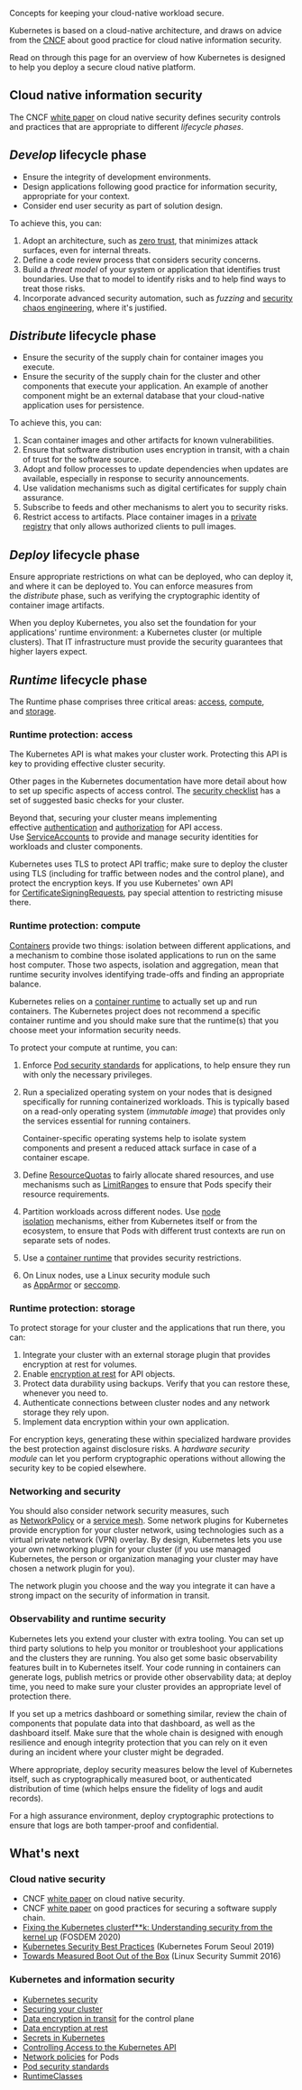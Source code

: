 Concepts for keeping your cloud-native workload secure.

Kubernetes is based on a cloud-native architecture, and draws on advice from the [CNCF](https://cncf.io/) about good practice for cloud native information security.

Read on through this page for an overview of how Kubernetes is designed to help you deploy a secure cloud native platform.

## Cloud native information security[](https://kubernetes.io/docs/concepts/security/cloud-native-security/#cloud-native-information-security)

The CNCF [white paper](https://github.com/cncf/tag-security/blob/main/community/resources/security-whitepaper/v2/CNCF_cloud-native-security-whitepaper-May2022-v2.pdf) on cloud native security defines security controls and practices that are appropriate to different _lifecycle phases_.

## _Develop_ lifecycle phase[](https://kubernetes.io/docs/concepts/security/cloud-native-security/#lifecycle-phase-develop)

- Ensure the integrity of development environments.
- Design applications following good practice for information security, appropriate for your context.
- Consider end user security as part of solution design.

To achieve this, you can:

1. Adopt an architecture, such as [zero trust](https://glossary.cncf.io/zero-trust-architecture/), that minimizes attack surfaces, even for internal threats.
2. Define a code review process that considers security concerns.
3. Build a _threat model_ of your system or application that identifies trust boundaries. Use that to model to identify risks and to help find ways to treat those risks.
4. Incorporate advanced security automation, such as _fuzzing_ and [security chaos engineering](https://glossary.cncf.io/security-chaos-engineering/), where it's justified.

## _Distribute_ lifecycle phase[](https://kubernetes.io/docs/concepts/security/cloud-native-security/#lifecycle-phase-distribute)

- Ensure the security of the supply chain for container images you execute.
- Ensure the security of the supply chain for the cluster and other components that execute your application. An example of another component might be an external database that your cloud-native application uses for persistence.

To achieve this, you can:

1. Scan container images and other artifacts for known vulnerabilities.
2. Ensure that software distribution uses encryption in transit, with a chain of trust for the software source.
3. Adopt and follow processes to update dependencies when updates are available, especially in response to security announcements.
4. Use validation mechanisms such as digital certificates for supply chain assurance.
5. Subscribe to feeds and other mechanisms to alert you to security risks.
6. Restrict access to artifacts. Place container images in a [private registry](https://kubernetes.io/docs/concepts/containers/images/#using-a-private-registry) that only allows authorized clients to pull images.

## _Deploy_ lifecycle phase[](https://kubernetes.io/docs/concepts/security/cloud-native-security/#lifecycle-phase-deploy)

Ensure appropriate restrictions on what can be deployed, who can deploy it, and where it can be deployed to. You can enforce measures from the _distribute_ phase, such as verifying the cryptographic identity of container image artifacts.

When you deploy Kubernetes, you also set the foundation for your applications' runtime environment: a Kubernetes cluster (or multiple clusters). That IT infrastructure must provide the security guarantees that higher layers expect.

## _Runtime_ lifecycle phase[](https://kubernetes.io/docs/concepts/security/cloud-native-security/#lifecycle-phase-runtime)

The Runtime phase comprises three critical areas: [access](https://kubernetes.io/docs/concepts/security/cloud-native-security/#protection-runtime-access), [compute](https://kubernetes.io/docs/concepts/security/cloud-native-security/#protection-runtime-compute), and [storage](https://kubernetes.io/docs/concepts/security/cloud-native-security/#protection-runtime-storage).

### Runtime protection: access[](https://kubernetes.io/docs/concepts/security/cloud-native-security/#protection-runtime-access)

The Kubernetes API is what makes your cluster work. Protecting this API is key to providing effective cluster security.

Other pages in the Kubernetes documentation have more detail about how to set up specific aspects of access control. The [security checklist](https://kubernetes.io/docs/concepts/security/security-checklist/) has a set of suggested basic checks for your cluster.

Beyond that, securing your cluster means implementing effective [authentication](https://kubernetes.io/docs/concepts/security/controlling-access/#authentication) and [authorization](https://kubernetes.io/docs/concepts/security/controlling-access/#authorization) for API access. Use [ServiceAccounts](https://kubernetes.io/docs/concepts/security/service-accounts/) to provide and manage security identities for workloads and cluster components.

Kubernetes uses TLS to protect API traffic; make sure to deploy the cluster using TLS (including for traffic between nodes and the control plane), and protect the encryption keys. If you use Kubernetes' own API for [CertificateSigningRequests](https://kubernetes.io/docs/reference/access-authn-authz/certificate-signing-requests/#certificate-signing-requests), pay special attention to restricting misuse there.

### Runtime protection: compute[](https://kubernetes.io/docs/concepts/security/cloud-native-security/#protection-runtime-compute)

[Containers](https://kubernetes.io/docs/concepts/containers/) provide two things: isolation between different applications, and a mechanism to combine those isolated applications to run on the same host computer. Those two aspects, isolation and aggregation, mean that runtime security involves identifying trade-offs and finding an appropriate balance.

Kubernetes relies on a [container runtime](https://kubernetes.io/docs/setup/production-environment/container-runtimes) to actually set up and run containers. The Kubernetes project does not recommend a specific container runtime and you should make sure that the runtime(s) that you choose meet your information security needs.

To protect your compute at runtime, you can:

1. Enforce [Pod security standards](https://kubernetes.io/docs/concepts/security/pod-security-standards/) for applications, to help ensure they run with only the necessary privileges.
    
2. Run a specialized operating system on your nodes that is designed specifically for running containerized workloads. This is typically based on a read-only operating system (_immutable image_) that provides only the services essential for running containers.
    
    Container-specific operating systems help to isolate system components and present a reduced attack surface in case of a container escape.
    
3. Define [ResourceQuotas](https://kubernetes.io/docs/concepts/policy/resource-quotas/) to fairly allocate shared resources, and use mechanisms such as [LimitRanges](https://kubernetes.io/docs/concepts/policy/limit-range/) to ensure that Pods specify their resource requirements.
    
4. Partition workloads across different nodes. Use [node isolation](https://kubernetes.io/docs/concepts/scheduling-eviction/assign-pod-node/#node-isolation-restriction) mechanisms, either from Kubernetes itself or from the ecosystem, to ensure that Pods with different trust contexts are run on separate sets of nodes.
    
5. Use a [container runtime](https://kubernetes.io/docs/setup/production-environment/container-runtimes) that provides security restrictions.
    
6. On Linux nodes, use a Linux security module such as [AppArmor](https://kubernetes.io/docs/tutorials/security/apparmor/) or [seccomp](https://kubernetes.io/docs/tutorials/security/seccomp/).
    

### Runtime protection: storage[](https://kubernetes.io/docs/concepts/security/cloud-native-security/#protection-runtime-storage)

To protect storage for your cluster and the applications that run there, you can:

1. Integrate your cluster with an external storage plugin that provides encryption at rest for volumes.
2. Enable [encryption at rest](https://kubernetes.io/docs/tasks/administer-cluster/encrypt-data/) for API objects.
3. Protect data durability using backups. Verify that you can restore these, whenever you need to.
4. Authenticate connections between cluster nodes and any network storage they rely upon.
5. Implement data encryption within your own application.

For encryption keys, generating these within specialized hardware provides the best protection against disclosure risks. A _hardware security module_ can let you perform cryptographic operations without allowing the security key to be copied elsewhere.

### Networking and security[](https://kubernetes.io/docs/concepts/security/cloud-native-security/#networking-and-security)

You should also consider network security measures, such as [NetworkPolicy](https://kubernetes.io/docs/concepts/services-networking/network-policies/) or a [service mesh](https://glossary.cncf.io/service-mesh/). Some network plugins for Kubernetes provide encryption for your cluster network, using technologies such as a virtual private network (VPN) overlay. By design, Kubernetes lets you use your own networking plugin for your cluster (if you use managed Kubernetes, the person or organization managing your cluster may have chosen a network plugin for you).

The network plugin you choose and the way you integrate it can have a strong impact on the security of information in transit.

### Observability and runtime security[](https://kubernetes.io/docs/concepts/security/cloud-native-security/#observability-and-runtime-security)

Kubernetes lets you extend your cluster with extra tooling. You can set up third party solutions to help you monitor or troubleshoot your applications and the clusters they are running. You also get some basic observability features built in to Kubernetes itself. Your code running in containers can generate logs, publish metrics or provide other observability data; at deploy time, you need to make sure your cluster provides an appropriate level of protection there.

If you set up a metrics dashboard or something similar, review the chain of components that populate data into that dashboard, as well as the dashboard itself. Make sure that the whole chain is designed with enough resilience and enough integrity protection that you can rely on it even during an incident where your cluster might be degraded.

Where appropriate, deploy security measures below the level of Kubernetes itself, such as cryptographically measured boot, or authenticated distribution of time (which helps ensure the fidelity of logs and audit records).

For a high assurance environment, deploy cryptographic protections to ensure that logs are both tamper-proof and confidential.

## What's next[](https://kubernetes.io/docs/concepts/security/cloud-native-security/#what-s-next)

### Cloud native security[](https://kubernetes.io/docs/concepts/security/cloud-native-security/#further-reading-cloud-native)

- CNCF [white paper](https://github.com/cncf/tag-security/blob/main/community/resources/security-whitepaper/v2/CNCF_cloud-native-security-whitepaper-May2022-v2.pdf) on cloud native security.
- CNCF [white paper](https://github.com/cncf/tag-security/blob/f80844baaea22a358f5b20dca52cd6f72a32b066/supply-chain-security/supply-chain-security-paper/CNCF_SSCP_v1.pdf) on good practices for securing a software supply chain.
- [Fixing the Kubernetes clusterf**k: Understanding security from the kernel up](https://archive.fosdem.org/2020/schedule/event/kubernetes/) (FOSDEM 2020)
- [Kubernetes Security Best Practices](https://www.youtube.com/watch?v=wqsUfvRyYpw) (Kubernetes Forum Seoul 2019)
- [Towards Measured Boot Out of the Box](https://www.youtube.com/watch?v=EzSkU3Oecuw) (Linux Security Summit 2016)

### Kubernetes and information security[](https://kubernetes.io/docs/concepts/security/cloud-native-security/#further-reading-k8s)

- [Kubernetes security](https://kubernetes.io/docs/concepts/security/)
- [Securing your cluster](https://kubernetes.io/docs/tasks/administer-cluster/securing-a-cluster/)
- [Data encryption in transit](https://kubernetes.io/docs/tasks/tls/managing-tls-in-a-cluster/) for the control plane
- [Data encryption at rest](https://kubernetes.io/docs/tasks/administer-cluster/encrypt-data/)
- [Secrets in Kubernetes](https://kubernetes.io/docs/concepts/configuration/secret/)
- [Controlling Access to the Kubernetes API](https://kubernetes.io/docs/concepts/security/controlling-access/)
- [Network policies](https://kubernetes.io/docs/concepts/services-networking/network-policies/) for Pods
- [Pod security standards](https://kubernetes.io/docs/concepts/security/pod-security-standards/)
- [RuntimeClasses](https://kubernetes.io/docs/concepts/containers/runtime-class/)